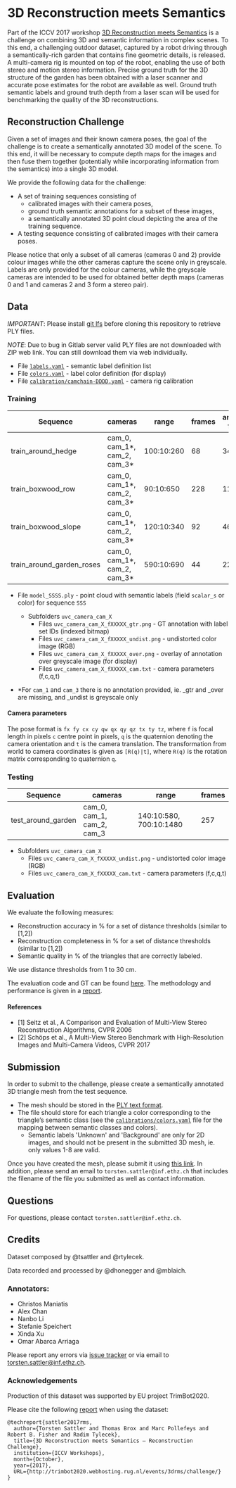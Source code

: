 # 3D Reconstruction meets Semantics 

Part of the ICCV 2017 workshop [3D Reconstruction meets Semantics](http://trimbot2020.webhosting.rug.nl/events/3drms/) is a challenge on combining 3D and semantic information in complex scenes. 
To this end, a challenging outdoor dataset, captured by a robot driving through a semantically-rich garden that contains fine geometric details, is released. 
A multi-camera rig is mounted on top of the robot, enabling the use of both stereo and motion stereo information. 
Precise ground truth for the 3D structure of the garden has been obtained with a laser scanner and accurate pose estimates for the robot are available as well. 
Ground truth semantic labels and ground truth depth from a laser scan will be used for benchmarking the quality of the 3D reconstructions.

## Reconstruction Challenge
Given a set of images and their known camera poses, the goal of the challenge is to create a semantically annotated 3D model of the scene. 
To this end, it will be necessary to compute depth maps for the images and then fuse them together (potentially while incorporating information from the semantics) into a single 3D model.

We provide the following data for the challenge:
* A set of training sequences consisting of
  * calibrated images with their camera poses,
  * ground truth semantic annotations for a subset of these images,
  * a semantically annotated 3D point cloud depicting the area of the training sequence.
* A testing sequence consisting of calibrated images with their camera poses.

Please notice that only a subset of all cameras (cameras 0 and 2) provide colour images while the other cameras capture the scene only in greyscale. 
Labels are only provided for the colour cameras, while the greyscale cameras are intended to be used for obtained better depth maps (cameras 0 and 1 and cameras 2 and 3 form a stereo pair).

## Data

_IMPORTANT_: Please install [git lfs](https://git-lfs.github.com/) before cloning this repository to retrieve PLY files.

_NOTE_: Due to bug in Gitlab server valid PLY files are not downloaded with ZIP web link. You can still download them via web individually.

* File [`labels.yaml`](https://gitlab.inf.ed.ac.uk/3DRMS/Challenge2017/blob/master/calibration/labels.yaml) - semantic label definition list
* File [`colors.yaml`](https://gitlab.inf.ed.ac.uk/3DRMS/Challenge2017/blob/master/calibration/colors.yaml) - label color definition (for display)
* File [`calibration/camchain-DDDD.yaml`](https://gitlab.inf.ed.ac.uk/3DRMS/Challenge2017/blob/master/calibration/camchain-2017-05-16-09-53-50.yaml) - camera rig calibration


### Training

| Sequence | cameras | range | frames | annotated frames |
| -------- | ------- | ----- | ------ | ---------   |
| train_around_hedge  | cam_0, cam_1*, cam_2, cam_3*   | 100:10:260 | 68  | 34 |
| train_boxwood_row  | cam_0, cam_1*, cam_2, cam_3*   | 90:10:650 | 228  | 114 |
| train_boxwood_slope  | cam_0, cam_1*, cam_2, cam_3*   | 120:10:340 | 92 | 46 |
| train_around_garden_roses  | cam_0, cam_1*, cam_2, cam_3*   | 590:10:690 | 44 | 22 | 

* File `model_SSSS.ply` - point cloud with semantic labels (field `scalar_s` or color) for sequence `SSS`
  * Subfolders `uvc_camera_cam_X`
    * Files `uvc_camera_cam_X_fXXXXX_gtr.png` - GT annotation with label set IDs (indexed bitmap)
    * Files `uvc_camera_cam_X_fXXXXX_undist.png` - undistorted color image (RGB)
    * Files `uvc_camera_cam_X_fXXXXX_over.png` - overlay of annotation over greyscale image (for display)
    * Files `uvc_camera_cam_X_fXXXXX_cam.txt` - camera parameters (f,c,q,t)

* *For `cam_1` and `cam_3` there is no annotation provided, ie. _gtr and _over are missing, and _undist is greyscale only

#### Camera parameters
The pose format is `fx fy cx cy qw qx qy qz tx ty tz`, where `f` is focal length in pixels `c` centre point in pixels, `q` is the quaternion denoting the camera orientation and `t` is the camera translation. 
The transformation from world to camera coordinates is given as `[R(q)|t]`, where `R(q)` is the rotation matrix corresponding to quaternion `q`.

### Testing

| Sequence | cameras | range | frames |
| -------- | ------- | ------ | ------- | 
| test_around_garden  | cam_0, cam_1, cam_2, cam_3   | 140:10:580, 700:10:1480 | 257 | 

  * Subfolders `uvc_camera_cam_X`
    * Files `uvc_camera_cam_X_fXXXXX_undist.png` - undistorted color image (RGB)
    * Files `uvc_camera_cam_X_fXXXXX_cam.txt` - camera parameters (f,c,q,t)

## Evaluation

We evaluate the following measures:
* Reconstruction accuracy in % for a set of distance thresholds (similar to [1,2])
* Reconstruction completeness in % for a set of distance thresholds (similar to [1,2])
* Semantic quality in % of the triangles that are correctly labeled.

We use distance thresholds from 1 to 30 cm. 

The evaluation code and GT can be found [here](evaluation).
The methodology and performance is given in a [report](https://gitlab.inf.ed.ac.uk/3DRMS/Challenge2017/blob/master/evaluation/report/rms_challenge.pdf).

#### References

* [1] Seitz et al., A Comparison and Evaluation of Multi-View Stereo Reconstruction Algorithms, CVPR 2006
* [2] Schöps et al., A Multi-View Stereo Benchmark with High-Resolution Images and Multi-Camera Videos, CVPR 2017

## Submission

In order to submit to the challenge, please create a semantically annotated 3D triangle mesh from the test sequence. 
* The mesh should be stored in the [PLY text format](http://paulbourke.net/dataformats/ply/). 
* The file should store for each triangle a color corresponding to the triangle’s semantic class (see the [`calibrations/colors.yaml`](https://gitlab.inf.ed.ac.uk/3DRMS/Challenge2017/blob/master/calibration/colors.yaml) file for the mapping between semantic classes and colors). 
  * Semantic labels 'Unknown' and 'Background' are only for 2D images, and should not be present in the submitted 3D mesh, ie. only values 1-8 are valid.

Once you have created the mesh, please submit it using [this link](https://www.dropbox.com/request/23XzljBTn93zYl3ETjXn). 
In addition, please send an email to `torsten.sattler@inf.ethz.ch` that includes the filename of the file you submitted as well as contact information.

## Questions

For questions, please contact `torsten.sattler@inf.ethz.ch`.

## Credits

Dataset composed by @tsattler and @rtylecek.

Data recorded and processed by @dhonegger and @mblaich.

### Annotators:
* Christos Maniatis
* Alex Chan
* Nanbo Li
* Stefanie Speichert
* Xinda Xu
* Omar Abarca Arriaga

Please report any errors via [issue tracker](https://gitlab.inf.ed.ac.uk/3DRMS/Challenge2017/issues/new) or via email to torsten.sattler@inf.ethz.ch.

### Acknowledgements

Production of this dataset was supported by EU project TrimBot2020.

Please cite the following [report](https://gitlab.inf.ed.ac.uk/3DRMS/Challenge2017/blob/master/evaluation/report/rms_challenge.pdf) when using the dataset: 


    @techreport{sattler2017rms,
      author={Torsten Sattler and Thomas Brox and Marc Pollefeys and Robert B. Fisher and Radim Tylecek},
      title={3D Reconstruction meets Semantics – Reconstruction Challenge},
      institution={ICCV Workshops}, 
      month={October},
      year={2017},
      URL={http://trimbot2020.webhosting.rug.nl/events/3drms/challenge/}
    }
